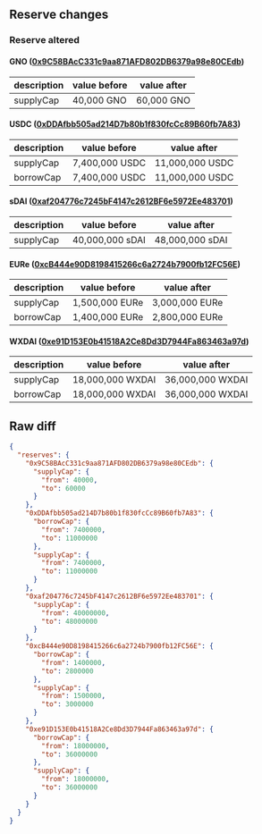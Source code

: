 ## Reserve changes

### Reserve altered

#### GNO ([0x9C58BAcC331c9aa871AFD802DB6379a98e80CEdb](https://gnosisscan.io/address/0x9C58BAcC331c9aa871AFD802DB6379a98e80CEdb))

| description | value before | value after |
| --- | --- | --- |
| supplyCap | 40,000 GNO | 60,000 GNO |


#### USDC ([0xDDAfbb505ad214D7b80b1f830fcCc89B60fb7A83](https://gnosisscan.io/address/0xDDAfbb505ad214D7b80b1f830fcCc89B60fb7A83))

| description | value before | value after |
| --- | --- | --- |
| supplyCap | 7,400,000 USDC | 11,000,000 USDC |
| borrowCap | 7,400,000 USDC | 11,000,000 USDC |


#### sDAI ([0xaf204776c7245bF4147c2612BF6e5972Ee483701](https://gnosisscan.io/address/0xaf204776c7245bF4147c2612BF6e5972Ee483701))

| description | value before | value after |
| --- | --- | --- |
| supplyCap | 40,000,000 sDAI | 48,000,000 sDAI |


#### EURe ([0xcB444e90D8198415266c6a2724b7900fb12FC56E](https://gnosisscan.io/address/0xcB444e90D8198415266c6a2724b7900fb12FC56E))

| description | value before | value after |
| --- | --- | --- |
| supplyCap | 1,500,000 EURe | 3,000,000 EURe |
| borrowCap | 1,400,000 EURe | 2,800,000 EURe |


#### WXDAI ([0xe91D153E0b41518A2Ce8Dd3D7944Fa863463a97d](https://gnosisscan.io/address/0xe91D153E0b41518A2Ce8Dd3D7944Fa863463a97d))

| description | value before | value after |
| --- | --- | --- |
| supplyCap | 18,000,000 WXDAI | 36,000,000 WXDAI |
| borrowCap | 18,000,000 WXDAI | 36,000,000 WXDAI |


## Raw diff

```json
{
  "reserves": {
    "0x9C58BAcC331c9aa871AFD802DB6379a98e80CEdb": {
      "supplyCap": {
        "from": 40000,
        "to": 60000
      }
    },
    "0xDDAfbb505ad214D7b80b1f830fcCc89B60fb7A83": {
      "borrowCap": {
        "from": 7400000,
        "to": 11000000
      },
      "supplyCap": {
        "from": 7400000,
        "to": 11000000
      }
    },
    "0xaf204776c7245bF4147c2612BF6e5972Ee483701": {
      "supplyCap": {
        "from": 40000000,
        "to": 48000000
      }
    },
    "0xcB444e90D8198415266c6a2724b7900fb12FC56E": {
      "borrowCap": {
        "from": 1400000,
        "to": 2800000
      },
      "supplyCap": {
        "from": 1500000,
        "to": 3000000
      }
    },
    "0xe91D153E0b41518A2Ce8Dd3D7944Fa863463a97d": {
      "borrowCap": {
        "from": 18000000,
        "to": 36000000
      },
      "supplyCap": {
        "from": 18000000,
        "to": 36000000
      }
    }
  }
}
```